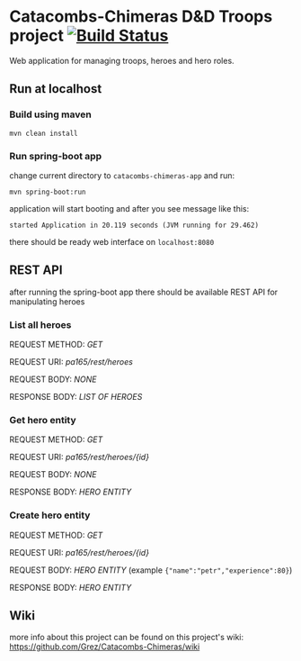 # Catacombs-Chimeras D&D Troops project [![Build Status](https://travis-ci.org/Grez/Catacombs-Chimeras.svg?branch=master)](https://travis-ci.org/Grez/Catacombs-Chimeras)

Web application for managing troops, heroes and hero roles.

## Run at localhost

### Build using maven
```
mvn clean install
```
### Run spring-boot app
change current directory to ```catacombs-chimeras-app``` and run:

```
mvn spring-boot:run
```

application will start booting and after you see message like this: 

```
started Application in 20.119 seconds (JVM running for 29.462)
```

there should be ready web interface on ```localhost:8080```

## REST API 
after running the spring-boot app there should be available REST API for manipulating heroes
### List all heroes
REQUEST METHOD: *GET*

REQUEST URI: *pa165/rest/heroes*

REQUEST BODY: *NONE*

RESPONSE BODY: *LIST OF HEROES*

### Get hero entity
REQUEST METHOD: *GET*

REQUEST URI: *pa165/rest/heroes/{id}*

REQUEST BODY: *NONE*

RESPONSE BODY: *HERO ENTITY*

### Create hero entity

REQUEST METHOD: *GET*

REQUEST URI: *pa165/rest/heroes/{id}*

REQUEST BODY: *HERO ENTITY*  (example ```{"name":"petr","experience":80}```)

RESPONSE BODY: *HERO ENTITY*

## Wiki
more info about this project can be found on this project's wiki:
https://github.com/Grez/Catacombs-Chimeras/wiki
